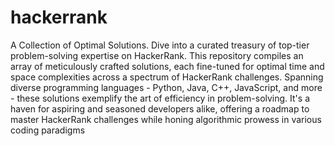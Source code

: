 # hackerrank
A Collection of Optimal Solutions. Dive into a curated treasury of top-tier problem-solving expertise on HackerRank. This repository compiles an array of meticulously crafted solutions, each fine-tuned for optimal time and space complexities across a spectrum of HackerRank challenges. Spanning diverse programming languages - Python, Java, C++, JavaScript, and more - these solutions exemplify the art of efficiency in problem-solving. It's a haven for aspiring and seasoned developers alike, offering a roadmap to master HackerRank challenges while honing algorithmic prowess in various coding paradigms
